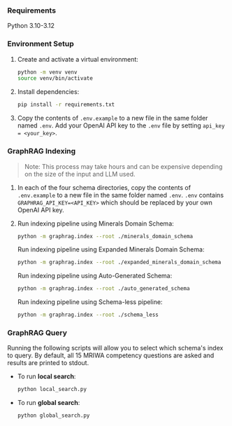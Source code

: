 ### Requirements

Python 3.10-3.12

### Environment Setup

1. Create and activate a virtual environment:
   ```bash
   python -m venv venv
   source venv/bin/activate
   ```

2. Install dependencies:
   ```bash
   pip install -r requirements.txt
   ```

3. Copy the contents of `.env.example` to a new file in the same folder named `.env`. Add your OpenAI API key to the `.env` file by setting `api_key = <your_key>`.

### GraphRAG Indexing

> Note: This process may take hours and can be expensive depending on the size of the input and LLM used. 

1. In each of the four schema directories, copy the contents of `.env.example` to a new file in the same folder named `.env`. `.env` contains `GRAPHRAG_API_KEY=<API_KEY>` which should be replaced by your own OpenAI API key.

2. Run indexing pipeline using Minerals Domain Schema:
   ```bash
   python -m graphrag.index --root ./minerals_domain_schema
   ```
   Run indexing pipeline using Expanded Minerals Domain Schema:
   ```bash
   python -m graphrag.index --root ./expanded_minerals_domain_schema
   ```
   Run indexing pipeline using Auto-Generated Schema:
   ```bash
   python -m graphrag.index --root ./auto_generated_schema
   ```
   Run indexing pipeline using Schema-less pipeline:
   ```bash
   python -m graphrag.index --root ./schema_less
   ```

### GraphRAG Query

Running the following scripts will allow you to select which schema's index to query. By default, all 15 MRIWA competency questions are asked and results are printed to stdout.

- To run **local search**:
  ```bash
  python local_search.py
  ```

- To run **global search**:
  ```bash
  python global_search.py
  ```
